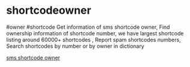 # shortcodeowner 
#owner #shortcode 
Get information of sms shortcode owner, Find ownership information of shortcode number, we have largest shortcode listing around 60000+ shortcodes , Report spam shortcodes numbers, Search shortcodes by number or by owner in dictionary

<a href="https://allshortcode.com">sms shortcode owner</a>
